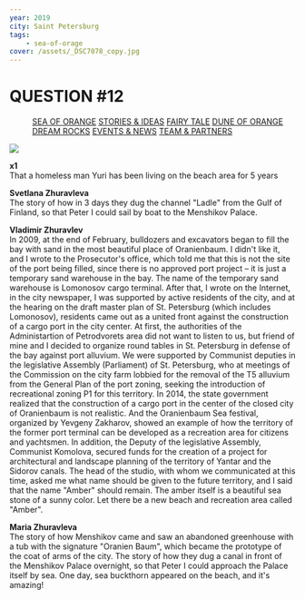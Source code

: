 ```yaml
---
year: 2019
city: Saint Petersburg
tags:
    - sea-of-orage
cover: /assets/_DSC7078_copy.jpg
---
```


# QUESTION #12

<Menu>
<a href="/sea-of-orange">SEA OF ORANGE</a>
<a href="/sea-of-orange/stories-and-ideas">STORIES & IDEAS</a>
<a href="/sea-of-orange/fairytale">FAIRY TALE</a>
<a href="/sea-of-orange/dune-of-orange">DUNE OF ORANGE</a>
<a href="/sea-of-orange/dreamrocks">DREAM ROCKS</a>
<a href="/sea-of-orange/events-and-news">EVENTS & NEWS</a>
<a href="/sea-of-orange/team-and-partners">TEAM & PARTNERS</a>
</Menu>

![](/assets/sea-of-orange/questions_23.jpg)

**x1**<br/>
That a homeless man Yuri has been living on the beach area for 5 years

**Svetlana Zhuravleva**<br/>
The story of how in 3 days they dug the channel "Ladle" from the Gulf of Finland, so that Peter I could sail by boat to the Menshikov Palace.

**Vladimir Zhuravlev**<br/>
In 2009, at the end of February, bulldozers and excavators began to fill the bay with sand in the most beautiful place of Oranienbaum. I didn't like it, and I wrote to the Prosecutor's office, which told me that this is not the site of the port being filled, since there is no approved port project – it is just a temporary sand warehouse in the bay. The name of the temporary sand warehouse is Lomonosov cargo terminal. After that, I wrote on the Internet, in the city newspaper, I was supported by active residents of the city, and at the hearing on the draft master plan of St. Petersburg (which includes Lomonosov), residents came out as a united front against the construction of a cargo port in the city center. At first, the authorities of the Administartion of Petrodvorets area did not want to listen to us, but friend of mine and I decided to organize round tables in St. Petersburg in defense of the bay against port alluvium. We were supported by Communist deputies in the legislative Assembly (Parliament) of St. Petersburg, who at meetings of the Commission on the city farm lobbied for the removal of the T5 alluvium from the General Plan of the port zoning, seeking the introduction of recreational zoning P1 for this territory. In 2014, the state government realized that the construction of a cargo port in the center of the closed city of Oranienbaum is not realistic. And the Oranienbaum Sea festival, organized by Yevgeny Zakharov, showed an example of how the territory of the former port terminal can be developed as a recreation area for citizens and yachtsmen. In addition, the Deputy of the legislative Assembly, Communist Komolova, secured funds for the creation of a project for architectural and landscape planning of the territory of Yantar and the Sidorov canals. The head of the studio, with whom we communicated at this time, asked me what name should be given to the future territory, and I said that the name "Amber" should remain. The amber itself is a beautiful sea stone of a sunny color. Let there be a new beach and recreation area called "Amber".

**Maria Zhuravleva**<br/>
The story of how Menshikov came and saw an abandoned greenhouse with a tub with the signature "Oranien Baum", which became the prototype of the coat of arms of the city. The story of how they dug a canal in front of the Menshikov Palace overnight, so that Peter I could approach the Palace itself by sea. One day, sea buckthorn appeared on the beach, and it's amazing!
